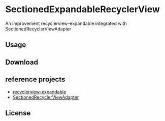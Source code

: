 # SectionedExpandableRecyclerView
An improvement recyclerview-expandable integrated with SectionedRecyclerViewAdapter

Usage
-----

Download
--------

## reference projects
- [recyclerview-expandable](https://github.com/hendraanggrian/recyclerview-expandable)
- [SectionedRecyclerViewAdapter](https://github.com/luizgrp/SectionedRecyclerViewAdapter)

License
-------
